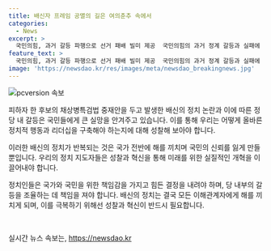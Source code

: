 ```yaml
---
title: 배신자 프레임 공멸의 길은 여의춘추 속에서
categories:
  - News
excerpt: >
  국민의힘, 과거 갈등 파행으로 선거 패배 빌미 제공  국민의힘의 과거 정계 갈등과 실패에 대한 논란이 재조명되며, 이에 대한 성찰과 혁신 부재로 인한 상처가 지속됨. 과거 노·고 총리의 갈등, 박근혜·유승민의 정부내 충돌 등으로 선거 결과를 뒷받침했으며, 현재의 후보 간 갈등과 정치적 행위 역시 논란 유발. 배신의 정치 논쟁에만 집중하며 국정 운영 및 쇄신 방향 토론을 피하는 모습은 무책임한 태도로 지적되고, 배신의 정치로 인한 공멸의 길을 경고하는 비판 제기. 현재의 모습이 지속될 경우, 정치의 과거로 인한 상처는 계속되며, 성찰과 혁신 없는 정치는 계속하여 비극으로 이어질 것을 경고함. 정부, 여당에 대한 배신의 정치는 공멸로 이어질 것이므로 이를 극복해야 함을 강조.
feature_text: >
  국민의힘, 과거 갈등 파행으로 선거 패배 빌미 제공  국민의힘의 과거 정계 갈등과 실패에 대한 논란이 재조명되며, 이에 대한 성찰과 혁신 부재로 인한 상처가 지속됨. 과거 노·고 총리의 갈등, 박근혜·유승민의 정부내 충돌 등으로 선거 결과를 뒷받침했으며, 현재의 후보 간 갈등과 정치적 행위 역시 논란 유발. 배신의 정치 논쟁에만 집중하며 국정 운영 및 쇄신 방향 토론을 피하는 모습은 무책임한 태도로 지적되고, 배신의 정치로 인한 공멸의 길을 경고하는 비판 제기. 현재의 모습이 지속될 경우, 정치의 과거로 인한 상처는 계속되며, 성찰과 혁신 없는 정치는 계속하여 비극으로 이어질 것을 경고함. 정부, 여당에 대한 배신의 정치는 공멸로 이어질 것이므로 이를 극복해야 함을 강조.
image: 'https://newsdao.kr/res/images/meta/newsdao_breakingnews.jpg'
---
```


<p><img src="https://newsdao.kr/res/images/meta/newsdao_breakingnews.jpg" alt="pcversion 속보" /></p>

<p>피하자 한 후보의 채상병특검법 중재안을 두고 발생한 배신의 정치 논란과 이에 따른 정당 내 갈등은 국민들에게 큰 실망을 안겨주고 있습니다. 이를 통해 우리는 어떻게 올바른 정치적 행동과 리더십을 구축해야 하는지에 대해 성찰해 보아야 합니다. </p>

<p>이러한 배신의 정치가 반복되는 것은 국가 전반에 해를 끼치며 국민의 신뢰를 잃게 만들 뿐입니다. 우리의 정치 지도자들은 성찰과 혁신을 통해 미래를 위한 실질적인 개혁을 이끌어내야 합니다. </p>

<p>정치인들은 국가와 국민을 위한 책임감을 가지고 힘든 결정을 내려야 하며, 당 내부의 갈등을 조율하는 데 책임을 져야 합니다. 배신의 정치는 결국 모든 이해관계자에게 해를 끼치게 되며, 이를 극복하기 위해선 성찰과 혁신이 반드시 필요합니다.</p>

<p data-ke-size="size16">&nbsp;</p>
실시간 뉴스 속보는, <a href="https://newsdao.kr" rel="dofollow">https://newsdao.kr</a>


